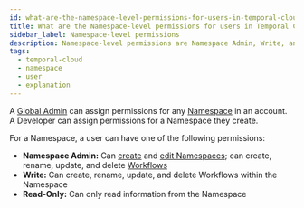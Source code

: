 ```yaml
---
id: what-are-the-namespace-level-permissions-for-users-in-temporal-cloud
title: What are the Namespace-level permissions for users in Temporal Cloud?
sidebar_label: Namespace-level permissions
description: Namespace-level permissions are Namespace Admin, Write, and Read-Only.
tags:
  - temporal-cloud
  - namespace
  - user
  - explanation
---
```


A [Global Admin](/cloud/#account-level-roles) can assign permissions for any [Namespace](/namespaces) in an account.
A Developer can assign permissions for a Namespace they create.

For a Namespace, a user can have one of the following permissions:

- **Namespace Admin:** Can [create](/cloud/namespaces-intro#create-a-namespace) and [edit Namespaces](/cloud/namespaces-intro#manage-namespaces); can create, rename, update, and delete [Workflows](/workflows)
- **Write:** Can create, rename, update, and delete Workflows within the Namespace
- **Read-Only:** Can only read information from the Namespace
